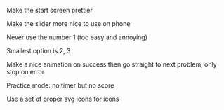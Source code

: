 Make the start screen prettier

Make the slider more nice to use on phone

Never use the number 1 (too easy and annoying)

Smallest option is 2, 3

Make a nice animation on success then go straight to next problem, only stop on error

Practice mode: no timer but no score

Use a set of proper svg icons for icons
